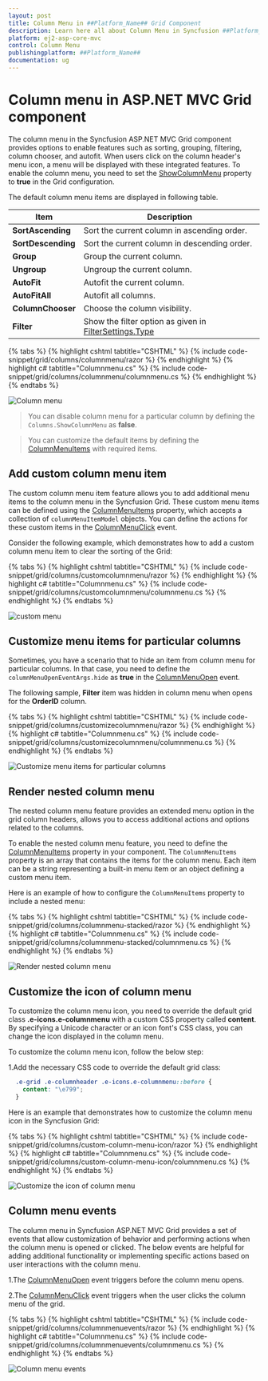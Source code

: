 ```yaml
---
layout: post
title: Column Menu in ##Platform_Name## Grid Component
description: Learn here all about Column Menu in Syncfusion ##Platform_Name## Grid component of Syncfusion Essential JS 2 and more.
platform: ej2-asp-core-mvc
control: Column Menu
publishingplatform: ##Platform_Name##
documentation: ug
---
```


# Column menu in ASP.NET MVC Grid component

The column menu in the Syncfusion ASP.NET MVC Grid component provides options to enable features such as sorting, grouping, filtering, column chooser, and autofit. When users click on the column header's menu icon, a menu will be displayed with these integrated features. To enable the column menu, you need to set the [ShowColumnMenu](https://help.syncfusion.com/cr/aspnetmvc-js2/syncfusion.ej2.grids.grid.html#Syncfusion_EJ2_Grids_Grid_ShowColumnMenu) property to **true** in the Grid configuration.

The default column menu items are displayed in following table.

| Item               | Description                                                                                                                              |
| ------------------ | ---------------------------------------------------------------------------------------------------------------------------------------- |
| **SortAscending**  | Sort the current column in ascending order.                                                                                              |
| **SortDescending** | Sort the current column in descending order.                                                                                             |
| **Group**          | Group the current column.                                                                                                                |
| **Ungroup**        | Ungroup the current column.                                                                                                              |
| **AutoFit**        | Autofit the current column.                                                                                                              |
| **AutoFitAll**     | Autofit all columns.                                                                                                                     |
| **ColumnChooser**  | Choose the column visibility.                                                                                                            |
| **Filter**         | Show the filter option as given in [FilterSettings.Type](https://help.syncfusion.com/cr/aspnetmvc-js2/Syncfusion.EJ2.Grids.GridFilterSettings.html#Syncfusion_EJ2_Grids_GridFilterSettings_Type) |

{% tabs %}
{% highlight cshtml tabtitle="CSHTML" %}
{% include code-snippet/grid/columns/columnmenu/razor %}
{% endhighlight %}
{% highlight c# tabtitle="Columnmenu.cs" %}
{% include code-snippet/grid/columns/columnmenu/columnmenu.cs %}
{% endhighlight %}
{% endtabs %}

![Column menu](../images/column-menu/Column-menu.png)

> You can disable column menu for a particular column by defining the `Columns.ShowColumnMenu` as **false**.

> You can customize the default items by defining the [ColumnMenuItems](https://help.syncfusion.com/cr/aspnetmvc-js2/syncfusion.ej2.grids.grid.html#Syncfusion_EJ2_Grids_Grid_ColumnMenuItems) with required items.

## Add custom column menu item

The custom column menu item feature allows you to add additional menu items to the column menu in the Syncfusion Grid. These custom menu items can be defined using the [ColumnMenuItems](https://help.syncfusion.com/cr/aspnetmvc-js2/syncfusion.ej2.grids.grid.html#Syncfusion_EJ2_Grids_Grid_ColumnMenuItems) property, which accepts a collection of `columnMenuItemModel` objects. You can define the actions for these custom items in the [ColumnMenuClick](https://help.syncfusion.com/cr/aspnetmvc-js2/syncfusion.ej2.grids.grid.html#Syncfusion_EJ2_Grids_Grid_ColumnMenuClick) event.

Consider the following example, which demonstrates how to add a custom column menu item to clear the sorting of the Grid:

{% tabs %}
{% highlight cshtml tabtitle="CSHTML" %}
{% include code-snippet/grid/columns/customcolumnmenu/razor %}
{% endhighlight %}
{% highlight c# tabtitle="Columnmenu.cs" %}
{% include code-snippet/grid/columns/customcolumnmenu/columnmenu.cs %}
{% endhighlight %}
{% endtabs %}

![custom menu](../images/column-menu/Column-menu-custom.gif)

## Customize menu items for particular columns

Sometimes, you have a scenario that to hide an item from column menu for particular columns. In that case, you need to define the `columnMenuOpenEventArgs.hide` as **true** in the [ColumnMenuOpen](https://help.syncfusion.com/cr/aspnetmvc-js2/syncfusion.ej2.grids.grid.html#Syncfusion_EJ2_Grids_Grid_ColumnMenuOpen) event.

The following sample, **Filter** item was hidden in column menu when opens for the **OrderID** column.

{% tabs %}
{% highlight cshtml tabtitle="CSHTML" %}
{% include code-snippet/grid/columns/customizecolumnmenu/razor %}
{% endhighlight %}
{% highlight c# tabtitle="Columnmenu.cs" %}
{% include code-snippet/grid/columns/customizecolumnmenu/columnmenu.cs %}
{% endhighlight %}
{% endtabs %}

![Customize menu items for particular columns](../images/column-menu/Column-menu-particular.png)

## Render nested column menu

The nested column menu feature provides an extended menu option in the grid column headers, allows you to access additional actions and options related to the columns.

To enable the nested column menu feature, you need to define the [ColumnMenuItems](https://help.syncfusion.com/cr/aspnetmvc-js2/syncfusion.ej2.grids.grid.html#Syncfusion_EJ2_Grids_Grid_ColumnMenuItems) property in your component. The `ColumnMenuItems` property is an array that contains the items for the column menu. Each item can be a string representing a built-in menu item or an object defining a custom menu item.

Here is an example of how to configure the `ColumnMenuItems` property to include a nested menu:

{% tabs %}
{% highlight cshtml tabtitle="CSHTML" %}
{% include code-snippet/grid/columns/columnmenu-stacked/razor %}
{% endhighlight %}
{% highlight c# tabtitle="Columnmenu.cs" %}
{% include code-snippet/grid/columns/columnmenu-stacked/columnmenu.cs %}
{% endhighlight %}
{% endtabs %}

![Render nested column menu](../images/column-menu/Column-menu-stacked.png)

## Customize the icon of column menu

To customize the column menu icon, you need to override the default grid class **.e-icons.e-columnmenu** with a custom CSS property called **content**. By specifying a Unicode character or an icon font's CSS class, you can change the icon displayed in the column menu.

To customize the column menu icon, follow the below step:

1.Add the necessary CSS code to override the default grid class:

```css
  .e-grid .e-columnheader .e-icons.e-columnmenu::before {
    content: "\e799";
  }
```

Here is an example that demonstrates how to customize the column menu icon in the Syncfusion Grid:


{% tabs %}
{% highlight cshtml tabtitle="CSHTML" %}
{% include code-snippet/grid/columns/custom-column-menu-icon/razor %}
{% endhighlight %}
{% highlight c# tabtitle="Columnmenu.cs" %}
{% include code-snippet/grid/columns/custom-column-menu-icon/columnmenu.cs %}
{% endhighlight %}
{% endtabs %}

![Customize the icon of column menu](../images/column-menu/column-menu-icon.png)

## Column menu events

The column menu in Syncfusion ASP.NET MVC Grid provides a set of events that allow customization of behavior and performing actions when the column menu is opened or clicked. The below events are helpful for adding additional functionality or implementing specific actions based on user interactions with the column menu.

1.The [ColumnMenuOpen](https://help.syncfusion.com/cr/aspnetmvc-js2/syncfusion.ej2.grids.grid.html#Syncfusion_EJ2_Grids_Grid_ColumnMenuOpen) event triggers before the column menu opens.

2.The [ColumnMenuClick](https://help.syncfusion.com/cr/aspnetmvc-js2/syncfusion.ej2.grids.grid.html#Syncfusion_EJ2_Grids_Grid_ColumnMenuClick) event triggers when the user clicks the column menu of the grid.

{% tabs %}
{% highlight cshtml tabtitle="CSHTML" %}
{% include code-snippet/grid/columns/columnmenuevents/razor %}
{% endhighlight %}
{% highlight c# tabtitle="Columnmenu.cs" %}
{% include code-snippet/grid/columns/columnmenuevents/columnmenu.cs %}
{% endhighlight %}
{% endtabs %}

![Column menu events](../images/column-menu/column-menu-events.gif)
